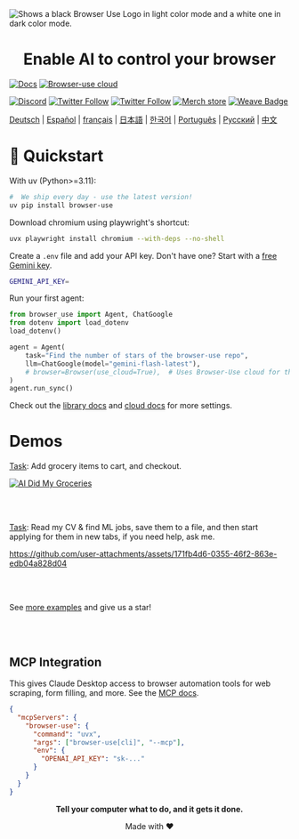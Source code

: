 <picture>
  <source media="(prefers-color-scheme: dark)" srcset="./static/browser-use-dark.png">
  <source media="(prefers-color-scheme: light)" srcset="./static/browser-use.png">
  <img alt="Shows a black Browser Use Logo in light color mode and a white one in dark color mode." src="./static/browser-use.png"  width="full">
</picture>

<h1 align="center">Enable AI to control your browser</h1>

[![Docs](https://img.shields.io/badge/Docs-📕-blue?style=for-the-badge)](https://docs.browser-use.com)
[![Browser-use cloud](https://img.shields.io/badge/Browser_Use_Cloud-☁️-blue?style=for-the-badge&logo=rocket&logoColor=white)](https://cloud.browser-use.com)

[![Discord](https://img.shields.io/discord/1303749220842340412?color=7289DA&label=Discord&logo=discord&logoColor=white)](https://link.browser-use.com/discord)
[![Twitter Follow](https://img.shields.io/twitter/follow/Gregor?style=social)](https://x.com/intent/user?screen_name=gregpr07)
[![Twitter Follow](https://img.shields.io/twitter/follow/Magnus?style=social)](https://x.com/intent/user?screen_name=mamagnus00)
[![Merch store](https://img.shields.io/badge/Merch_store-👕-blue)](https://browsermerch.com)
[![Weave Badge](https://img.shields.io/endpoint?url=https%3A%2F%2Fapp.workweave.ai%2Fapi%2Frepository%2Fbadge%2Forg_T5Pvn3UBswTHIsN1dWS3voPg%2F881458615&labelColor=#EC6341)](https://app.workweave.ai/reports/repository/org_T5Pvn3UBswTHIsN1dWS3voPg/881458615)





<!-- Keep these links. Translations will automatically update with the README. -->
[Deutsch](https://www.readme-i18n.com/browser-use/browser-use?lang=de) |
[Español](https://www.readme-i18n.com/browser-use/browser-use?lang=es) |
[français](https://www.readme-i18n.com/browser-use/browser-use?lang=fr) |
[日本語](https://www.readme-i18n.com/browser-use/browser-use?lang=ja) |
[한국어](https://www.readme-i18n.com/browser-use/browser-use?lang=ko) |
[Português](https://www.readme-i18n.com/browser-use/browser-use?lang=pt) |
[Русский](https://www.readme-i18n.com/browser-use/browser-use?lang=ru) |
[中文](https://www.readme-i18n.com/browser-use/browser-use?lang=zh)


# 🤖 Quickstart

With uv (Python>=3.11):

```bash
#  We ship every day - use the latest version!
uv pip install browser-use
```

Download chromium using playwright's shortcut:

```bash
uvx playwright install chromium --with-deps --no-shell
```

Create a `.env` file and add your API key. Don't have one? Start with a [free Gemini key](https://aistudio.google.com/app/u/1/apikey?pli=1).

```bash
GEMINI_API_KEY=
```

Run your first agent:

```python
from browser_use import Agent, ChatGoogle
from dotenv import load_dotenv
load_dotenv()

agent = Agent(
    task="Find the number of stars of the browser-use repo",
    llm=ChatGoogle(model="gemini-flash-latest"),
    # browser=Browser(use_cloud=True),  # Uses Browser-Use cloud for the browser
)
agent.run_sync()
```

Check out the [library docs](https://docs.browser-use.com) and [cloud docs](https://docs.cloud.browser-use.com) for more settings.



# Demos

[Task](https://github.com/browser-use/browser-use/blob/main/examples/use-cases/shopping.py): Add grocery items to cart, and checkout.

[![AI Did My Groceries](https://github.com/user-attachments/assets/a0ffd23d-9a11-4368-8893-b092703abc14)](https://www.youtube.com/watch?v=L2Ya9PYNns8)

<br/><br/>


[Task](https://github.com/browser-use/browser-use/blob/main/examples/use-cases/find_and_apply_to_jobs.py): Read my CV & find ML jobs, save them to a file, and then start applying for them in new tabs, if you need help, ask me.

https://github.com/user-attachments/assets/171fb4d6-0355-46f2-863e-edb04a828d04

<br/><br/>

See [more examples](https://docs.browser-use.com/examples) and give us a star!


<br/><br/>
## MCP Integration

This gives Claude Desktop access to browser automation tools for web scraping, form filling, and more. See the [MCP docs](https://docs.browser-use.com/customize/mcp-server).
```json
{
  "mcpServers": {
    "browser-use": {
      "command": "uvx",
      "args": ["browser-use[cli]", "--mcp"],
      "env": {
        "OPENAI_API_KEY": "sk-..."
      }
    }
  }
}
```

<div align="center">
  
**Tell your computer what to do, and it gets it done.**


</div>

<div align="center">
Made with ❤️ 
 </div>
